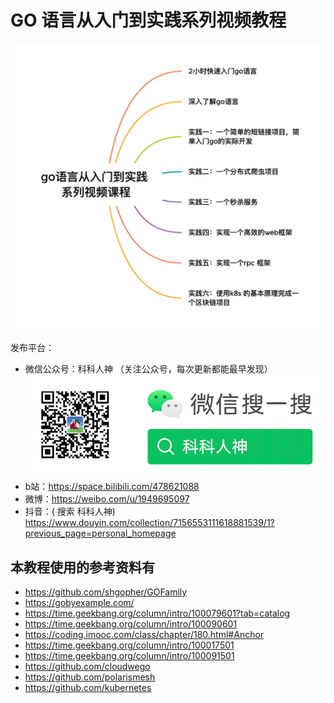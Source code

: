 # GO 语言从入门到实践系列视频教程



![](./1.png)

发布平台：

- 微信公众号：科科人神 （关注公众号，每次更新都能最早发现）
![](./wechat.png)
- b站：https://space.bilibili.com/478621088
- 微博：https://weibo.com/u/1949695097
- 抖音：( 搜索 科科人神) https://www.douyin.com/collection/7156553111618881539/1?previous_page=personal_homepage

## 本教程使用的参考资料有
- https://github.com/shgopher/GOFamily
- https://gobyexample.com/
- https://time.geekbang.org/column/intro/100079601?tab=catalog
- https://time.geekbang.org/column/intro/100090601
- https://coding.imooc.com/class/chapter/180.html#Anchor
- https://time.geekbang.org/column/intro/100017501
- https://time.geekbang.org/column/intro/100091501
- https://github.com/cloudwego
- https://github.com/polarismesh
- https://github.com/kubernetes
